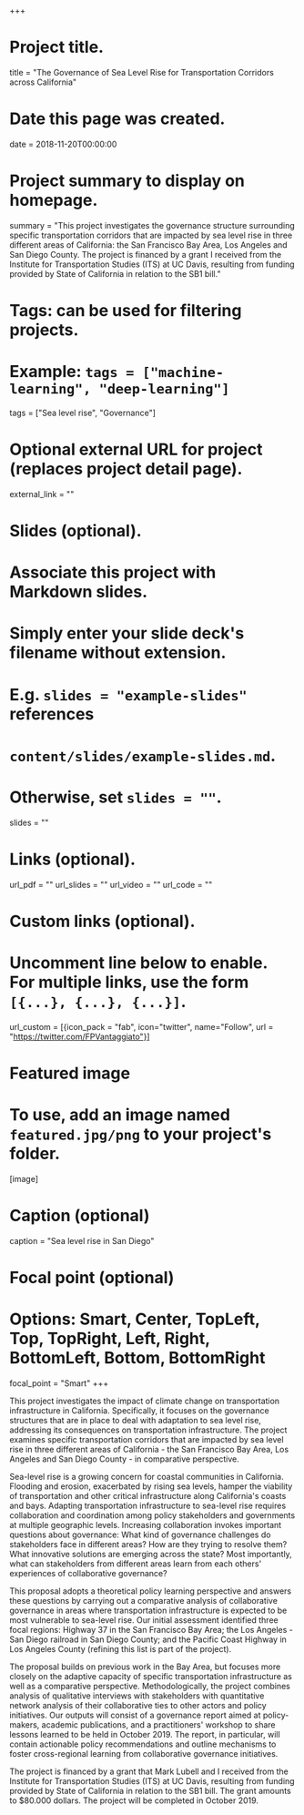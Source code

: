 +++
# Project title.
title = "The Governance of Sea Level Rise for Transportation Corridors across California"

# Date this page was created.
date = 2018-11-20T00:00:00

# Project summary to display on homepage.
summary = "This project investigates the governance structure surrounding specific transportation corridors that are impacted by sea level rise in three different areas of California: the San Francisco Bay Area, Los Angeles and San Diego County. The project is financed by a grant I received from the Institute for Transportation Studies (ITS) at UC Davis, resulting from funding provided by State of California in relation to the SB1 bill."

# Tags: can be used for filtering projects.
# Example: `tags = ["machine-learning", "deep-learning"]`
tags = ["Sea level rise", "Governance"]

# Optional external URL for project (replaces project detail page).
external_link = ""

# Slides (optional).
#   Associate this project with Markdown slides.
#   Simply enter your slide deck's filename without extension.
#   E.g. `slides = "example-slides"` references 
#   `content/slides/example-slides.md`.
#   Otherwise, set `slides = ""`.
slides = ""

# Links (optional).
url_pdf = ""
url_slides = ""
url_video = ""
url_code = ""

# Custom links (optional).
#   Uncomment line below to enable. For multiple links, use the form `[{...}, {...}, {...}]`.
url_custom = [{icon_pack = "fab", icon="twitter", name="Follow", url = "https://twitter.com/FPVantaggiato"}]

# Featured image
# To use, add an image named `featured.jpg/png` to your project's folder. 
[image]
  # Caption (optional)
  caption = "Sea level rise in San Diego"
  
  # Focal point (optional)
  # Options: Smart, Center, TopLeft, Top, TopRight, Left, Right, BottomLeft, Bottom, BottomRight
  focal_point = "Smart"
+++

This project investigates the impact of climate change on transportation infrastructure in California. Specifically, it focuses on the governance structures that are in place to deal with adaptation to sea level rise, addressing its consequences on transportation infrastructure. The project examines specific transportation corridors that are impacted by sea level rise in three different areas of California - the San Francisco Bay Area, Los Angeles and San Diego County - in comparative perspective.

Sea-level rise is a growing concern for coastal communities in California. Flooding and erosion, exacerbated by rising sea levels, hamper the viability of transportation and other critical infrastructure along California's coasts and bays. Adapting transportation infrastructure to sea-level rise requires collaboration and coordination among policy stakeholders and governments at multiple geographic levels. Increasing collaboration invokes important questions about governance: What kind of governance challenges do stakeholders face in different areas? How are they trying to resolve them? What innovative solutions are emerging across the state? Most importantly, what can stakeholders from different areas learn from each others' experiences of collaborative governance? 

This proposal adopts a theoretical policy learning perspective and answers these questions by carrying out a comparative analysis of collaborative governance in areas where transportation infrastructure is expected to be most vulnerable to sea-level rise. Our initial assessment identified three focal regions: Highway 37 in the San Francisco Bay Area; the Los Angeles - San Diego railroad in San Diego County; and the Pacific Coast Highway in Los Angeles County (refining this list is part of the project). 

The proposal builds on previous work in the Bay Area, but focuses more closely on the adaptive capacity of specific transportation infrastructure as well as a comparative perspective. Methodologically, the project combines analysis of qualitative interviews with stakeholders with quantitative network analysis of their collaborative ties to other actors and policy initiatives. Our outputs will consist of a governance report aimed at policy-makers, academic publications, and a practitioners' workshop to share lessons learned to be held in October 2019. The report, in particular, will contain actionable policy recommendations and outline mechanisms to foster cross-regional learning from collaborative governance initiatives.

The project is financed by a grant that Mark Lubell and I received from the Institute for Transportation Studies (ITS) at UC Davis, resulting from funding provided by State of California in relation to the SB1 bill. The grant amounts to $80.000 dollars. The project will be completed in October 2019.
